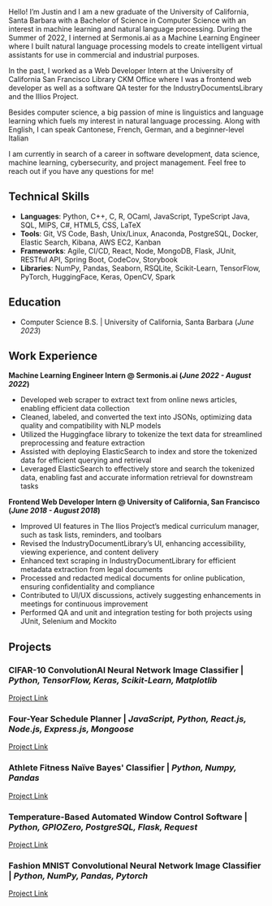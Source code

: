 Hello! I’m Justin and I am a new graduate of the University of California, Santa Barbara with a Bachelor of Science in Computer Science with an interest in machine learning and natural language processing. During the Summer of 2022, I interned at Sermonis.ai as a Machine Learning Engineer where I built natural language processing models to create intelligent virtual assistants for use in commercial and industrial purposes.

In the past, I worked as a Web Developer Intern at the University of California San Francisco Library CKM Office where I was a frontend web developer as well as a software QA tester for the IndustryDocumentsLibrary and the Illios Project.

Besides computer science, a big passion of mine is linguistics and language learning which fuels my interest in natural language processing. Along with English, I can speak Cantonese, French, German, and a beginner-level Italian

I am currently in search of a career in software development, data science, machine learning, cybersecurity, and project management. Feel free to reach out if you have any questions for me!

## Technical Skills
- **Languages**: Python, C++, C, R, OCaml, JavaScript, TypeScript Java, SQL, MIPS, C#, HTML5, CSS, LaTeX
- **Tools**: Git, VS Code, Bash, Unix/Linux, Anaconda, PostgreSQL, Docker, Elastic Search, Kibana, AWS EC2, Kanban 
- **Frameworks**: Agile, CI/CD, React, Node, MongoDB, Flask, JUnit, RESTful API, Spring Boot, CodeCov, Storybook
- **Libraries**: NumPy, Pandas, Seaborn, RSQLite, Scikit-Learn, TensorFlow, PyTorch, HuggingFace, Keras, OpenCV, Spark
  

## Education
- Computer Science B.S. | University of California, Santa Barbara (_June 2023_)   		


## Work Experience
**Machine Learning Engineer Intern @ Sermonis.ai (_June 2022 - August 2022_)**
- Developed web scraper to extract text from online news articles, enabling efficient data collection
- Cleaned, labeled, and converted the text into JSONs, optimizing data quality and compatibility with NLP models
- Utilized the Huggingface library to tokenize the text data for streamlined preprocessing and feature extraction
- Assisted with deploying ElasticSearch to index and store the tokenized data for efficient querying and retrieval
- Leveraged ElasticSearch to effectively store and search the tokenized data, enabling fast and accurate information
retrieval for downstream tasks


**Frontend Web Developer Intern @ University of California, San Francisco (_June 2018 - August 2018_)**
- Improved UI features in The Ilios Project’s medical curriculum manager, such as task lists, reminders, and toolbars
- Revised the IndustryDocumentLibrary’s UI, enhancing accessibility, viewing experience, and content delivery
- Enhanced text scraping in IndustryDocumentLibrary for efficient metadata extraction from legal documents
- Processed and redacted medical documents for online publication, ensuring confidentiality and compliance
- Contributed to UI/UX discussions, actively suggesting enhancements in meetings for continuous improvement
- Performed QA and unit and integration testing for both projects using JUnit, Selenium and Mockito


## Projects
### CIFAR-10 ConvolutionAl Neural Network Image Classifier | _Python, TensorFlow, Keras, Scikit-Learn, Matplotlib_
[Project Link](https://github.com/Lai-Justin/Keras-CIFAR-10-CNN)


### Four-Year Schedule Planner | _JavaScript, Python, React.js, Node.js, Express.js, Mongoose_
[Project Link](https://github.com/Lai-Justin/Schedule-Planner)

### Athlete Fitness Naïve Bayes' Classifier | _Python, Numpy, Pandas_
[Project Link](https://github.com/Lai-Justin/Schedule-Planner)


### Temperature-Based Automated Window Control Software | _Python, GPIOZero, PostgreSQL, Flask, Request_
[Project Link]([https://github.com/Lai-Justin/Schedule-Planner](https://github.com/Lai-Justin/Window-Control))


### Fashion MNIST Convolutional Neural Network Image Classifier | _Python, NumPy, Pandas, Pytorch_
[Project Link](https://github.com/Lai-Justin/Schedule-Planner)

